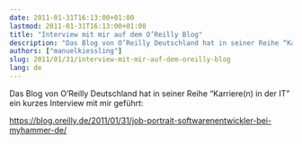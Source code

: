 ```yaml
---
date: 2011-01-31T16:13:00+01:00
lastmod: 2011-01-31T16:13:00+01:00
title: "Interview mit mir auf dem O’Reilly Blog"
description: "Das Blog von O’Reilly Deutschland hat in seiner Reihe “Karriere(n) in der IT” ein kurzes Interview mit mir geführt."
authors: ["manuelkiessling"]
slug: 2011/01/31/interview-mit-mir-auf-dem-oreilly-blog
lang: de
---
```


<p>
Das Blog von O’Reilly Deutschland hat in seiner Reihe “Karriere(n) in der IT” ein kurzes Interview mit mir geführt:
</p>
<p>
<a href="https://blog.oreilly.de/2011/01/31/job-portrait-softwarenentwickler-bei-myhammer-de/">https://blog.oreilly.de/2011/01/31/job-portrait-softwarenentwickler-bei-myhammer-de/</a>
</p>
